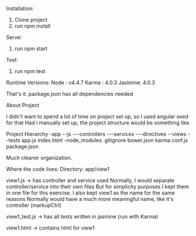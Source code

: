 Installation:

1. Clone project
2. run npm install

Serve:
1. run npm start

Test:
1. run npm test

Runtime Versions:
Node : v4.4.7
Karma : 4.0.3
Jasimine: 4.0.3

That's it.  package.json has all dependencies needed

About Project

I didn't want to spend a lot of time on project set up, so I used angular seed for that
Had i manually set up, the project structure would be something like

Project Hierarchy
  -app
    --js
      ---controllers
      ---services
      ---directives
    --views
    --tests
    app.js
    index.html
  -node_modules
.gitignore
bower.json
karma.conf.js
package.json

Much cleaner organization.

Where the code lives:
Directory: app/view1

view1.js -> has controller and service used
Normally, I would separate controller/service into their own files
But for simplicity purposes I kept them in one file for this exercise.
I also kept view1 as the name for the same reasons
Normally would have a much more meaningful name, like it's controller (markupCtrl)

view1_test.js -> has all tests written in jasmine (run with Karma)

view1.html -> contains html for view1
